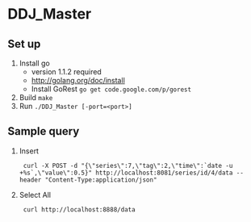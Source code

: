 DDJ_Master
==========

## Set up
1. Install go
	- version 1.1.2 required
	- http://golang.org/doc/install
	- Install GoRest `go get code.google.com/p/gorest`
2. Build `make`
3. Run `./DDJ_Master [-port=<port>]`

## Sample query

1. Insert

		curl -X POST -d "{\"series\":7,\"tag\":2,\"time\":`date -u +%s`,\"value\":0.5}" http://localhost:8081/series/id/4/data --header "Content-Type:application/json"

2. Select All

		curl http://localhost:8888/data